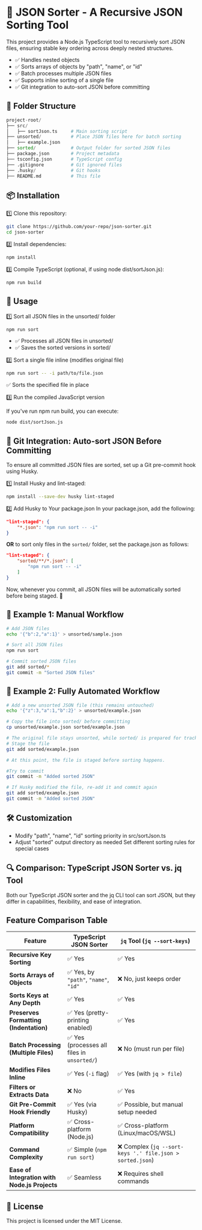 # 📜 JSON Sorter - A Recursive JSON Sorting Tool

This project provides a Node.js TypeScript tool to recursively sort JSON files,
 ensuring stable key ordering across deeply nested structures.

- ✅ Handles nested objects
- ✅ Sorts arrays of objects by "path", "name", or "id"
- ✅ Batch processes multiple JSON files
- ✅ Supports inline sorting of a single file
- ✅ Git integration to auto-sort JSON before committing

## 📂 Folder Structure

```python
project-root/
├── src/
│   ├── sortJson.ts     # Main sorting script
├── unsorted/           # Place JSON files here for batch sorting
│   ├── example.json
├── sorted/             # Output folder for sorted JSON files
├── package.json        # Project metadata
├── tsconfig.json       # TypeScript config
├── .gitignore          # Git ignored files
├── .husky/             # Git hooks
├── README.md           # This file
```

## 📦 Installation

1️⃣ Clone this repository:

```sh
git clone https://github.com/your-repo/json-sorter.git
cd json-sorter
```

2️⃣ Install dependencies:

```sh
npm install
```

3️⃣ Compile TypeScript (optional, if using node dist/sortJson.js):

```sh
npm run build
```

## 🚀 Usage

1️⃣ Sort all JSON files in the unsorted/ folder

```sh
npm run sort
```

- ✅ Processes all JSON files in unsorted/
- ✅ Saves the sorted versions in sorted/

2️⃣ Sort a single file inline (modifies original file)

```sh
npm run sort -- -i path/to/file.json
```

✅ Sorts the specified file in place

3️⃣ Run the compiled JavaScript version

If you've run npm run build, you can execute:

```sh
node dist/sortJson.js
```

## 🔗 Git Integration: Auto-sort JSON Before Committing

To ensure all committed JSON files are sorted, set up a Git pre-commit hook using Husky.

1️⃣ Install Husky and lint-staged:

```sh
npm install --save-dev husky lint-staged
```

2️⃣ Add Husky to Your package.json
In your package.json, add the following:

```json
"lint-staged": {
    "*.json": "npm run sort -- -i"
}
```

**OR** to sort only files in the `sorted/` folder, set the package.json as follows:

```json
"lint-staged": {
    "sorted/**/*.json": [
        "npm run sort -- -i"
    ]
}
```

Now, whenever you commit, all JSON files will be automatically sorted before being staged. 🎯

## 🎯 Example 1: Manual Workflow

```sh
# Add JSON files
echo '{"b":2,"a":1}' > unsorted/sample.json

# Sort all JSON files
npm run sort

# Commit sorted JSON files
git add sorted/*
git commit -m "Sorted JSON files"
```

## 🎯 Example 2: Fully Automated Workflow

```sh
# Add a new unsorted JSON file (this remains untouched)
echo '{"z":3,"a":1,"b":2}' > unsorted/example.json

# Copy the file into sorted/ before committing
cp unsorted/example.json sorted/example.json

# The original file stays unsorted, while sorted/ is prepared for tracking
# Stage the file
git add sorted/example.json

# At this point, the file is staged before sorting happens.

#Try to commit
git commit -m "Added sorted JSON"

# If Husky modified the file, re-add it and commit again
git add sorted/example.json
git commit -m "Added sorted JSON"
```

## 🛠️ Customization

- Modify "path", "name", "id" sorting priority in src/sortJson.ts
- Adjust "sorted" output directory as needed
Set different sorting rules for special cases

## 🔍 Comparison: TypeScript JSON Sorter vs. jq Tool

Both our TypeScript JSON sorter and the jq CLI tool can sort JSON, but they differ in capabilities, flexibility, and ease of integration.

## **Feature Comparison Table**

| Feature                  | TypeScript JSON Sorter | `jq` Tool (`jq --sort-keys`) |
|--------------------------|----------------------|---------------------------|
| **Recursive Key Sorting** | ✅ Yes | ✅ Yes |
| **Sorts Arrays of Objects** | ✅ Yes, by `"path"`, `"name"`, `"id"` | ❌ No, just keeps order |
| **Sorts Keys at Any Depth** | ✅ Yes | ✅ Yes |
| **Preserves Formatting (Indentation)** | ✅ Yes (pretty-printing enabled) | ✅ Yes |
| **Batch Processing (Multiple Files)** | ✅ Yes (processes all files in `unsorted/`) | ❌ No (must run per file) |
| **Modifies Files Inline** | ✅ Yes (`-i` flag) | ✅ Yes (with `jq > file`) |
| **Filters or Extracts Data** | ❌ No | ✅ Yes |
| **Git Pre-Commit Hook Friendly** | ✅ Yes (via Husky) | ✅ Possible, but manual setup needed |
| **Platform Compatibility** | ✅ Cross-platform (Node.js) | ✅ Cross-platform (Linux/macOS/WSL) |
| **Command Complexity** | ✅ Simple (`npm run sort`) | ❌ Complex (`jq --sort-keys '.' file.json > sorted.json`) |
| **Ease of Integration with Node.js Projects** | ✅ Seamless | ❌ Requires shell commands |

## 📜 License

This project is licensed under the MIT License.
